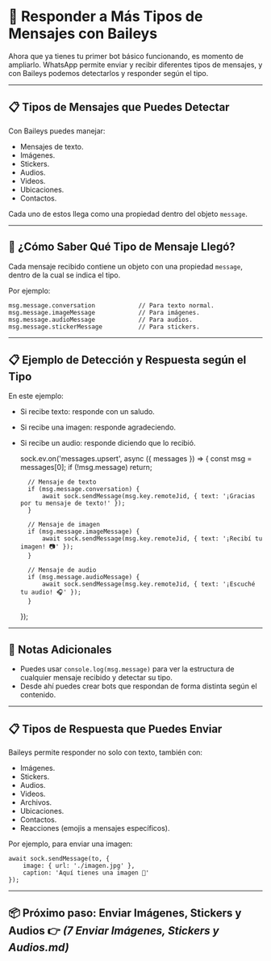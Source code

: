 # 💬 Responder a Más Tipos de Mensajes con Baileys

Ahora que ya tienes tu primer bot básico funcionando, es momento de ampliarlo. WhatsApp permite enviar y recibir diferentes tipos de mensajes, y con Baileys podemos detectarlos y responder según el tipo.

---

## 📋 Tipos de Mensajes que Puedes Detectar

Con Baileys puedes manejar:

- Mensajes de texto.
- Imágenes.
- Stickers.
- Audios.
- Videos.
- Ubicaciones.
- Contactos.

Cada uno de estos llega como una propiedad dentro del objeto `message`.

---

## 📌 ¿Cómo Saber Qué Tipo de Mensaje Llegó?

Cada mensaje recibido contiene un objeto con una propiedad `message`, dentro de la cual se indica el tipo.

Por ejemplo:

    msg.message.conversation            // Para texto normal.
    msg.message.imageMessage            // Para imágenes.
    msg.message.audioMessage            // Para audios.
    msg.message.stickerMessage          // Para stickers.

---

## 📋 Ejemplo de Detección y Respuesta según el Tipo

En este ejemplo:

- Si recibe texto: responde con un saludo.
- Si recibe una imagen: responde agradeciendo.
- Si recibe un audio: responde diciendo que lo recibió.

    sock.ev.on('messages.upsert', async ({ messages }) => {
        const msg = messages[0];
        if (!msg.message) return;

        // Mensaje de texto
        if (msg.message.conversation) {
            await sock.sendMessage(msg.key.remoteJid, { text: '¡Gracias por tu mensaje de texto!' });
        }

        // Mensaje de imagen
        if (msg.message.imageMessage) {
            await sock.sendMessage(msg.key.remoteJid, { text: '¡Recibí tu imagen! 📷' });
        }

        // Mensaje de audio
        if (msg.message.audioMessage) {
            await sock.sendMessage(msg.key.remoteJid, { text: '¡Escuché tu audio! 🎧' });
        }
    });

---

## 📌 Notas Adicionales

- Puedes usar `console.log(msg.message)` para ver la estructura de cualquier mensaje recibido y detectar su tipo.
- Desde ahí puedes crear bots que respondan de forma distinta según el contenido.

---

## 📋 Tipos de Respuesta que Puedes Enviar

Baileys permite responder no solo con texto, también con:

- Imágenes.
- Stickers.
- Audios.
- Videos.
- Archivos.
- Ubicaciones.
- Contactos.
- Reacciones (emojis a mensajes específicos).

Por ejemplo, para enviar una imagen:

    await sock.sendMessage(to, {
        image: { url: './imagen.jpg' },
        caption: 'Aquí tienes una imagen 📸'
    });

---

## 📦 Próximo paso: Enviar Imágenes, Stickers y Audios 👉 *(7 Enviar Imágenes, Stickers y Audios.md)*
